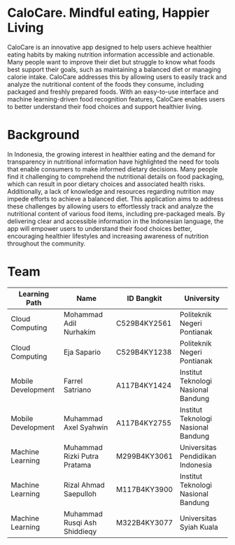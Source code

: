 # CaloCare. Mindful eating, Happier Living

CaloCare is an innovative app designed to help users achieve healthier eating habits by making nutrition information accessible and actionable. Many people want to improve their diet but struggle to know what foods best support their goals, such as maintaining a balanced diet or managing calorie intake. CaloCare addresses this by allowing users to easily track and analyze the nutritional content of the foods they consume, including packaged and freshly prepared foods. With an easy-to-use interface and machine learning-driven food recognition features, CaloCare enables users to better understand their food choices and support healthier living.

# Background

In Indonesia, the growing interest in healthier eating and the demand for transparency in nutritional information have highlighted the need for tools that enable consumers to make informed dietary decisions. Many people find it challenging to comprehend the nutritional details on food packaging, which can result in poor dietary choices and associated health risks. Additionally, a lack of knowledge and resources regarding nutrition may impede efforts to achieve a balanced diet.
This application aims to address these challenges by allowing users to effortlessly track and analyze the nutritional content of various food items, including pre-packaged meals. By delivering clear and accessible information in the Indonesian language, the app will empower users to understand their food choices better, encouraging healthier lifestyles and increasing awareness of nutrition throughout the community.

# Team

| Learning Path  | Name | ID Bangkit | University |
| ------------- | ------------- |------------- | ------------- |
| Cloud Computing  | Mohammad Adil Nurhakim | C529B4KY2561 | Politeknik Negeri Pontianak |
| Cloud Computing  | Eja Sapario | C529B4KY1238 | Politeknik Negeri Pontianak  |
| Mobile Development  | Farrel Satriano | A117B4KY1424 | Institut Teknologi Nasional Bandung |
| Mobile Development  | Muhammad Axel Syahwin | A117B4KY2755 | Institut Teknologi Nasional Bandung |
| Machine Learning  | Muhammad Rizki Putra Pratama | M299B4KY3061 | Universitas Pendidikan Indonesia  |
| Machine Learning  | Rizal Ahmad Saepulloh | M117B4KY3900 | Institut Teknologi Nasional Bandung  |
| Machine Learning  | Muhammad Rusqi Ash Shiddieqy | M322B4KY3077 | Universitas Syiah Kuala  |

